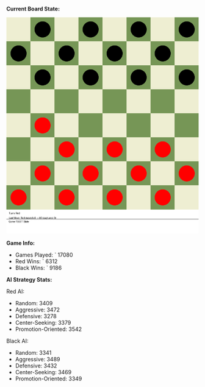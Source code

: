 
**Current Board State:**  
<!-- START_GIF -->
![Checkers Game](./checkers_game.gif)
<!-- END_GIF -->

**Game Info:**  
- Games Played: `<!-- GAMES_PLAYED --> 17080
- Red Wins: `<!-- RED_WINS --> 6312
- Black Wins: `<!-- BLACK_WINS --> 9186

<!-- AI_STATS -->
**AI Strategy Stats:**

Red AI:
- Random: 3409
- Aggressive: 3472
- Defensive: 3278
- Center-Seeking: 3379
- Promotion-Oriented: 3542

Black AI:
- Random: 3341
- Aggressive: 3489
- Defensive: 3432
- Center-Seeking: 3469
- Promotion-Oriented: 3349
